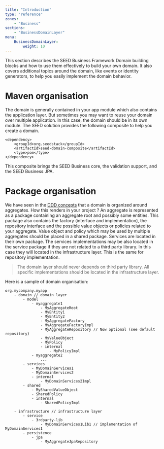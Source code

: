 ```yaml
---
title: "Introduction"
type: "reference"
zones:
    - "Business"
sections:
    - "BusinessDomainLayer"
menu:
    BusinessDomainLayer:
        weight: 10
---
```


This section describes the SEED Business Framework Domain building blocks and how to use them effectively to build your 
own domain. It also covers additional topics around the domain, like events or identity generators, to help you easily 
implement the domain behavior.

# Maven organisation

The domain is generally contained in your app module which also contains the application layer. But sometimes you may
want to reuse your domain over multiple application. In this case, the domain should be in its own module. The SEED 
solution provides the following composite to help you create a domain. 

    <dependency>
        <groupId>org.seedstack</groupId>
        <artifactId>seed-domain-composite</artifactId>
        <type>pom</type>
    </dependency>

This composite brings the SEED Business core, the validation support, and the SEED Business JPA.

# Package organisation

We have seen in the [DDD concepts](#!/business-doc/understanding-ddd/domain-layer) that a domain is organized around 
aggregates. How this renders in your project ? An aggregate is represented as a package containing an aggregate root
and possibly some entities. This package also contains the factory (interface and implementation), the repository
interface and the possible value objects or policies related to your aggregate. Value object and policy which may be 
used by multiple aggregates should be placed in a shared package. Services are located in their own package. The services
implementations may be also located in the service package if they are not related to a third party library. In this 
case they will located in the infrastructure layer. This is the same for repository implementation. 

> The domain layer should never depends on third party library. All specific implementations should be located in the
infrastructure layer.

Here is a sample of domain organisation:

```
org.mycompany.myapp
    - domain // domain layer
        - model
            - myaggregate1
                - MyAggregateRoot
                - MyEntity1
                - MyEntity2
                - MyAggregateFactory
                - MyAggregateFactoryImpl
                - MyAggregateRepository // Now optional (see default repository)
                - MyValueObject
                - MyPolicy
                - internal
                    - MyPolicyImpl
            - myaggregate2
                ...
        - services
            - MyDomainServices1
            - MyDomainServices2
            - internal
                - MyDomainServices2Impl
        - shared
            - MySharedValueObject
            - SharedPolicy
            - internal
                - SharedPolicyImpl
    
    - infrastructure // infrastructure layer
        - service
            - 3rdparty-lib
                - MyDomainServices1Lib1 // implementation of MyDomainServices1
        - persistence
            - jpa
                - MyAggregateJpaRepository
```